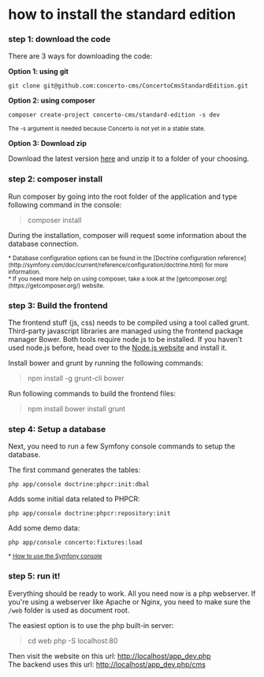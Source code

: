 # how to install the standard edition

### step 1: download the code
There are 3 ways for downloading the code:

**Option 1: using git**

    git clone git@github.com:concerto-cms/ConcertoCmsStandardEdition.git

**Option 2: using composer**

    composer create-project concerto-cms/standard-edition -s dev
<small>The -s argument is needed because Concerto is not yet in a stable state.</small>

**Option 3: Download zip**

Download the latest version [here](https://github.com/concerto-cms/ConcertoCmsStandardEdition/archive/master.zip) and unzip it to a folder of your choosing.

### step 2: composer install

Run composer by going into the root folder of the application and type following command in the console:

> composer install

During the installation, composer will request some information about the database connection.

<small>
* Database configuration options can be found in the [Doctrine configuration reference](http://symfony.com/doc/current/reference/configuration/doctrine.html) for more information.<br />
* If you need more help on using composer, take a look at the [getcomposer.org](https://getcomposer.org/) website.
</small>

### step 3: Build the frontend
The frontend stuff (js, css) needs to be compiled using a tool called grunt. Third-party javascript libraries are managed using the frontend package manager Bower. Both tools require node.js to be installed. If you haven't used node.js before, head over to the [Node.js website](http://nodejs.org) and install it.

Install bower and grunt by running the following commands:
> npm install -g grunt-cli bower             

Run following commands to build the frontend files:
> npm install
> bower install
> grunt

### step 4: Setup a database

Next, you need to run a few Symfony console commands to setup the database.

The first command generates the tables:

    php app/console doctrine:phpcr:init:dbal           

Adds some initial data related to PHPCR:

    php app/console doctrine:phpcr:repository:init  

Add some demo data:

    php app/console concerto:fixtures:load             

<small>* [How to use the Symfony console](http://symfony.com/doc/current/cookbook/console/usage.html)</small>


### step 5: run it!

Everything should be ready to work. All you need now is a php webserver. If you're using a webserver like Apache or Nginx, you need to make sure the `/web` folder is used as document root.

The easiest option is to use the php built-in server:
> cd web
> php -S localhost:80

Then visit the website on this url: [http://localhost/app_dev.php](http://localhost/app_dev.php) <br />
The backend uses this url: [http://localhost/app_dev.php/cms](http://localhost/app_dev.php/cms)
